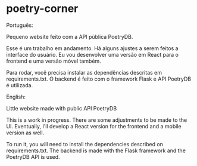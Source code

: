 # poetry-corner
Português:

Pequeno website feito com a API pública PoetryDB.

Esse é um trabalho em andamento. Há alguns ajustes a serem feitos a interface do usuário. Eu vou desenvolver uma versão em React para o frontend e uma versão móvel também.

Para rodar, você precisa instalar as dependências descritas em requirements.txt. O backend é feito com o framework Flask e API PoetryDB é utilizada.

English:

Little website made with public API PoetryDB

This is a work in progress. There are some adjustments to be made to the UI. Eventually, I'll develop a React version for the frontend and a mobile version as well.

To run it, you will need to install the dependencies described on requirements.txt. The backend is made with the Flask framework and the PoetryDB API is used.


